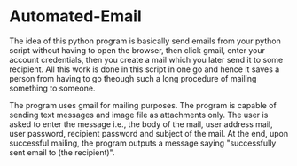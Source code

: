 # Automated-Email
The idea of this python program is basically send emails from your python script without having to open the browser, then click gmail, enter your account credentials, then you create a mail which you later send it to some recipient. All this work is done in this script in one go and hence it saves a person from having to go theough such a long procedure of mailing something to someone.

The program uses gmail for mailing purposes. The program is capable of sending text messages and image file as attachments only. The user is asked to enter the message i.e., the body of the mail, user address mail, user password, recipient password and subject of the mail. At the end, upon successful mailing, the program outputs a message saying "successfully sent email to (the recipient)".
